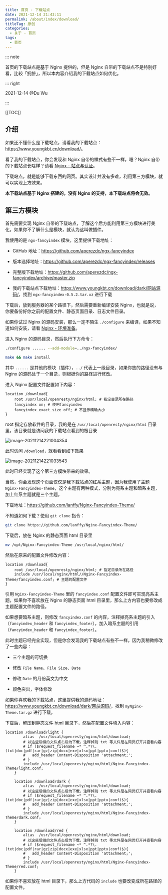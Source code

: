 ```yaml
---
title: 首页 - 下载站点
date: 2021-12-14 21:43:11
permalink: /about/index/download/
titleTag: 原创
categories:
  - 关于 - 首页
tags: 
  - 首页
---
```


::: note

首页的下载站点是基于 Nginx 提供的，但是 Nginx 自带的下载站点不是特别好看，比较「拥挤」，所以本内容介绍我的下载站点如何优化。

::: right

2021-12-14 @Du Wu

:::

[[TOC]]



## 介绍

如果还不懂什么是下载站点，请看我的下载站点：<https://www.youngkbt.cn/download/>。

看了我的下载站点，你会发现和 Nginx 自带的样式有些不一样，嗯？Nginx 自带的下载站点长啥样？请看 [Nginx - 站点与认证](/nginx/site-auth/)。

下载站点，就是能够下载东西的网页。其实设计并没有多难，利用第三方模块，就可以实现上方效果。

**本下载站点基于 Nginx 搭建的，没有 Nginx 的支持，本下载站点将会无效。**

## 第三方模块

首先需要实现 Nginx 自带的下载站点，了解这个后方能利用第三方模块进行美化，如果你不了解什么是模块，就认为这叫做插件。

我使用的是 `ngx-fancyindex` 模块，这里提供下载地址：

- GitHub 地址：<https://github.com/aperezdc/ngx-fancyindex>

- 版本选择地址：<https://github.com/aperezdc/ngx-fancyindex/releases>

- 完整版下载地址：<https://github.com/aperezdc/ngx-fancyindex/archive/master.zip>

- 我的下载站点下载地址：<https://www.youngkbt.cn/download/dark/网站源码/>，找到 `ngx-fancyindex-0.5.2.tar.xz` 进行下载

下载后，放到服务器的某个路径下，然后需要重新编译安装 Nginx，也就是说，你要备份好你之前的配置文件、静态页面目录、日志文件目录。

如果你试过 Nginx 的源码安装，那么一定不陌生 `./configure` 来编译，如果不知道如何安装，请看 [Nginx - 环境准备](/nginx/install/#源码复杂安装)。

进入 Nginx 的源码目录，然后执行下方命令：

```sh
./configure ...... --add-module=../ngx-fancyindex/

make && make install
```

其中 `......` 是其他的模块（插件），`../` 代表上一级目录，如果你放的路径没有与 Nginx 的源码处于一个目录，则根据你的路径进行修改。

进入 Nginx 配置文件配置如下内容：

```nginx
location /download{
    root /usr/local/openresty/nginx/html; # 指定目录所在路径
    fancyindex on; # 使用fancyindex
    fancyindex_exact_size off; # 不显示精确大小
}
```

root 指定存放软件的目录，我的是在 `/usr/local/openresty/nginx/html` 目录里，该目录就是访问我的下载站点看到的根目录

![image-20211214221004354](https://cdn.staticaly.com/gh/Kele-Bingtang/static@master/img/%E5%85%B3%E4%BA%8E%E9%A6%96%E9%A1%B5/Nginx/20211214221005.png)

此时访问 `/download`，就看看到如下效果

![image-20211214221033543](https://cdn.staticaly.com/gh/Kele-Bingtang/static@master/img/%E5%85%B3%E4%BA%8E%E9%A6%96%E9%A1%B5/Nginx/20211214221035.png)

此时已经实现了这个第三方模块带来的效果。

当然，你会发现这个页面仅仅是我下载站点的红系主题，因为我使用了主题 `Nginx-Fancyindex-Theme`，这个主题有两种模式，分别为亮系主题和暗系主题，加上红系主题就是三个主题。

下载地址：<https://github.com/lanffy/Nginx-Fancyindex-Theme/>

不知道如何下载？使用 `git clone` 指令：

```sh
git clone https://github.com/lanffy/Nginx-Fancyindex-Theme/
```

下载后，放在 Nginx 的静态页面 html 目录里

```sh
mv /opt/Nginx-Fancyindex-Theme /usr/local/nginx/html/
```

然后在原来的配置文件修改内容：

```nginx
location /download{
    root /usr/local/openresty/nginx/html; # 指定目录所在路径
    include /usr/local/nginx/html//Nginx-Fancyindex-Theme/fancyindex.conf; # 主题的配置文件
}
```

引用 `Nginx-Fancyindex-Theme` 里的 `fancyindex.conf` 配置文件即可实现亮系主题，如果你不喜欢放在 Nginx 的静态页面 html 目录里，那么上方内容也要修改成主题配置文件的路径。

如果想要暗系主题，则修改 `fancyindex.conf` 的内容，注释掉亮系主题的引入（`fancyindex_header` 和 `fancyindex_footer`），加入暗系主题的引用（`fancyindex_header` 和 `fancyindex_footer`）。

此时主题已经完全实现，但是你会发现我的下载站点有些不一样，因为我稍微修改了一些内容：

- 三个主题的可切换

- 修改 `File Name`、`File Size`、`Date`

- 修改 `Date` 的月份英文为中文

- 颜色突出，字体修改

如果你喜欢我的下载站点，这里提供我的源码地址：<https://www.youngkbt.cn/download/dark/网站源码/>，找到 `myNginx-Theme.tar.gz` 进行下载。

下载后，解压到静态文件 html 目录下，然后在配置文件填入内容：

```nginx
location /download/light {
        alias  /usr/local/openresty/nginx/html/download;
        # 以这些后缀的文件点击后为下载，注释掉则 txt 等文件是在网页打开并查看内容
        # if ($request_filename ~* ^.*?\.(txt|doc|pdf|rar|gz|zip|docx|exe|xlsx|ppt|pptx|conf)$){
        #   add_header Content-Disposition 'attachment;';
        # }
        include /usr/local/openresty/nginx/html/Nginx-Fancyindex-Theme/light.conf;
    }
    
    location /download/dark {
        alias  /usr/local/openresty/nginx/html/download;
        # 以这些后缀的文件点击后为下载，注释掉则 txt 等文件是在网页打开并查看内容
        # if ($request_filename ~* ^.*?\.(txt|doc|pdf|rar|gz|zip|docx|exe|xlsx|ppt|pptx|conf)$){
        #   add_header Content-Disposition 'attachment;';
        # }
        include /usr/local/openresty/nginx/html/Nginx-Fancyindex-Theme/dark.conf;
    }
    
    location /download/red {
        alias  /usr/local/openresty/nginx/html/download;
        # 以这些后缀的文件点击后为下载，注释掉则 txt 等文件是在网页打开并查看内容
        # if ($request_filename ~* ^.*?\.(txt|doc|pdf|rar|gz|zip|docx|exe|xlsx|ppt|pptx|conf)$){
        #   add_header Content-Disposition 'attachment;';
        # }
        include /usr/local/openresty/nginx/html/Nginx-Fancyindex-Theme/red.conf;
    }
```

如果你不喜欢放在 html 目录下，那么上方代码的 `include` 也要改变成所在路径的配置文件。

